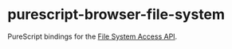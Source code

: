 # purescript-browser-file-system

PureScript bindings for the [File System Access API](https://developer.mozilla.org/en-US/docs/Web/API/File_System_Access_API).